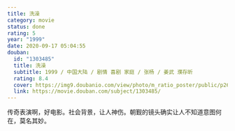 ```yaml
---
title: 洗澡
category: movie
status: done
rating: 5
year: "1999"
date: 2020-09-17 05:04:55
douban:
  id: "1303485"
  title: 洗澡
  subtitle: 1999 / 中国大陆 / 剧情 喜剧 家庭 / 张杨 / 姜武 濮存昕
  rating: 8.4
  cover: https://img9.doubanio.com/view/photo/m_ratio_poster/public/p2619211905.jpg
  link: https://movie.douban.com/subject/1303485/
---
```


传奇表演啊，好电影。社会背景，让人神伤。朝觐的镜头确实让人不知道意图何在，莫名其妙。
